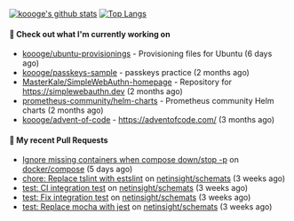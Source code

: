 [![koooge's github stats](https://github-readme-stats.vercel.app/api?username=koooge&count_private=true&show_icons=true)](https://github.com/anuraghazra/github-readme-stats)
[![Top Langs](https://github-readme-stats.vercel.app/api/top-langs/?username=koooge&langs_count=5)](https://github.com/anuraghazra/github-readme-stats)

#### 👷 Check out what I'm currently working on

- [koooge/ubuntu-provisionings](https://github.com/koooge/ubuntu-provisionings) - Provisioning files for Ubuntu (6 days ago)
- [koooge/passkeys-sample](https://github.com/koooge/passkeys-sample) - passkeys practice (2 months ago)
- [MasterKale/SimpleWebAuthn-homepage](https://github.com/MasterKale/SimpleWebAuthn-homepage) - Repository for https://simplewebauthn.dev (2 months ago)
- [prometheus-community/helm-charts](https://github.com/prometheus-community/helm-charts) - Prometheus community Helm charts (2 months ago)
- [koooge/advent-of-code](https://github.com/koooge/advent-of-code) - https://adventofcode.com/ (3 months ago)

#### 🔨 My recent Pull Requests

- [Ignore missing containers when compose down/stop -p](https://github.com/docker/compose/pull/11692) on [docker/compose](https://github.com/docker/compose) (5 days ago)
- [chore: Replace tslint with estslint](https://github.com/netinsight/schemats/pull/13) on [netinsight/schemats](https://github.com/netinsight/schemats) (3 weeks ago)
- [test: CI integration test](https://github.com/netinsight/schemats/pull/12) on [netinsight/schemats](https://github.com/netinsight/schemats) (3 weeks ago)
- [test: Fix integration test](https://github.com/netinsight/schemats/pull/11) on [netinsight/schemats](https://github.com/netinsight/schemats) (3 weeks ago)
- [test: Replace mocha with jest](https://github.com/netinsight/schemats/pull/10) on [netinsight/schemats](https://github.com/netinsight/schemats) (3 weeks ago)
